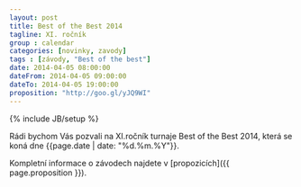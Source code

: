 ```yaml
---
layout: post
title: Best of the Best 2014
tagline: XI. ročník
group : calendar
categories: [novinky, zavody]
tags : [závody, "Best of the best"]
date: 2014-04-05 08:00:00
dateFrom: 2014-04-05 09:00:00
dateTo: 2014-04-05 19:00:00
proposition: "http://goo.gl/yJQ9WI"
---
```

{% include JB/setup %}

Rádi bychom Vás pozvali na XI.ročník turnaje Best of the Best 2014, která se koná dne {{page.date | date: "%d.%m.%Y"}}. 

Kompletní informace o závodech najdete v [propozicích]({{ page.proposition }}).
